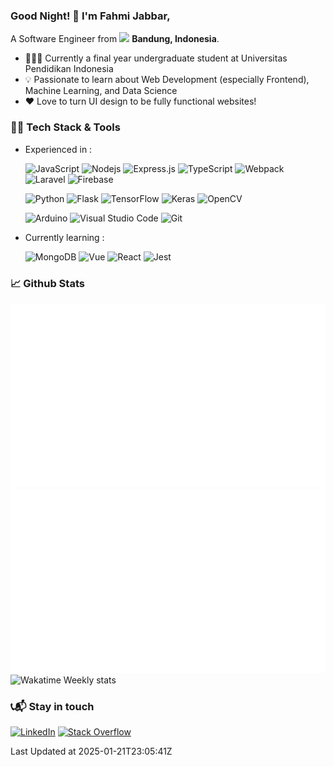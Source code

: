 ### Good Night! 👋 I'm Fahmi Jabbar,
A Software Engineer from <img src="https://cdn-icons-png.flaticon.com/512/323/323372.png" width="13"/> <b>Bandung, Indonesia</b>. 
- 👨🏼‍🎓 Currently a final year undergraduate student at Universitas Pendidikan Indonesia
- 💡 Passionate to learn about Web Development (especially Frontend), Machine Learning, and Data Science
- ❤ Love to turn UI design to be fully functional websites!

<h3>👨‍💻 Tech Stack & Tools</h3>

- Experienced in : 
  <p>
    <img alt="JavaScript" src="https://img.shields.io/badge/javascript-%23323330.svg?style=flat&logo=javascript&logoColor=%23F7DF1E"/>
    <img alt="Nodejs" src="https://img.shields.io/badge/-Nodejs-43853d?style=flat&logo=Node.js&logoColor=white" />
    <img alt="Express.js" src="https://img.shields.io/badge/express.js-%23404d59.svg?style=flat&logo=express&logoColor=%2361DAFB"/>
    <img alt="TypeScript" src="https://img.shields.io/badge/typescript-%23007ACC.svg?style=flat&logo=typescript&logoColor=white"/>
    <img alt="Webpack" src="https://img.shields.io/badge/webpack-%238DD6F9.svg?style=flat&logo=webpack&logoColor=black"/>
    <img alt="Laravel" src="https://img.shields.io/badge/laravel-%23FF2D20.svg?style=flat&logo=laravel&logoColor=white"/>
    <img alt="Firebase" src="https://img.shields.io/badge/firebase-%23039BE5.svg?style=flat&logo=firebase"/>
  </p>
  <p>
    <img alt="Python" src="https://img.shields.io/badge/python-%2314354C.svg?style=flat&logo=python&logoColor=white"/>
    <img alt="Flask" src="https://img.shields.io/badge/flask-%23000.svg?style=flat&logo=flask&logoColor=white"/>
    <img alt="TensorFlow" src="https://img.shields.io/badge/TensorFlow-%23FF6F00.svg?style=flat&logo=TensorFlow&logoColor=white" />
    <img alt="Keras" src="https://img.shields.io/badge/Keras-%23D00000.svg?style=flat&logo=Keras&logoColor=white"/>
    <img alt="OpenCV" src="https://img.shields.io/badge/opencv-%23white.svg?style=flat&logo=opencv&logoColor=white"/>
  </p>
  <p>
    <img alt="Arduino" src="https://img.shields.io/badge/-Arduino-00979D?style=flat&logo=Arduino&logoColor=white"/>
    <img alt="Visual Studio Code" src="https://img.shields.io/badge/Visual%20Studio%20Code-0078d7.svg?style=flat&logo=visual-studio-code&logoColor=white"/>
    <img alt="Git" src="https://img.shields.io/badge/git-%23F05033.svg?style=flat&logo=git&logoColor=white"/>
  </p>
- Currently learning : 
  <p>
    <img alt="MongoDB" src="https://img.shields.io/badge/MongoDB-%234ea94b.svg?style=flat&logo=mongodb&logoColor=white"/>
    <img alt="Vue" src="https://img.shields.io/badge/vuejs-%2335495e.svg?style=flat&logo=vuedotjs&logoColor=%234FC08D"/>
    <img alt="React" src="https://img.shields.io/badge/react-%2320232a.svg?style=flat&logo=react&logoColor=%2361DAFB"/>
    <img alt="Jest" src="https://img.shields.io/badge/-jest-%23C21325?style=flat&logo=jest&logoColor=white"/>
  </p>


<h3>📈 Github Stats</h3>
<p>
  <img alt="Profile overview" src="https://raw.githubusercontent.com/fahmij8/github-stats-transparent/output/generated/overview.svg">
  <img alt="Repo languages overall" src="https://raw.githubusercontent.com/fahmij8/github-stats-transparent/output/generated/languages.svg" />
  <img alt="Wakatime Weekly stats" src="https://github-readme-stats.vercel.app/api/wakatime?username=fahmij8&layout=compact">
</p>

<h3>📞📬 Stay in touch</h3>
<p>
  <a href="https://www.linkedin.com/in/fahmijabbar/"><img alt="LinkedIn" src="https://img.shields.io/badge/linkedin-%230077B5.svg?style=flat&logo=linkedin&logoColor=white"/></a>
  <a href="https://stackoverflow.com/users/13434851/fahmi-jabbar"><img alt="Stack Overflow" src="https://img.shields.io/badge/-Stackoverflow-FE7A16?style=flat&logo=stack-overflow&logoColor=white"/></a>
</p>

Last Updated at 2025-01-21T23:05:41Z
